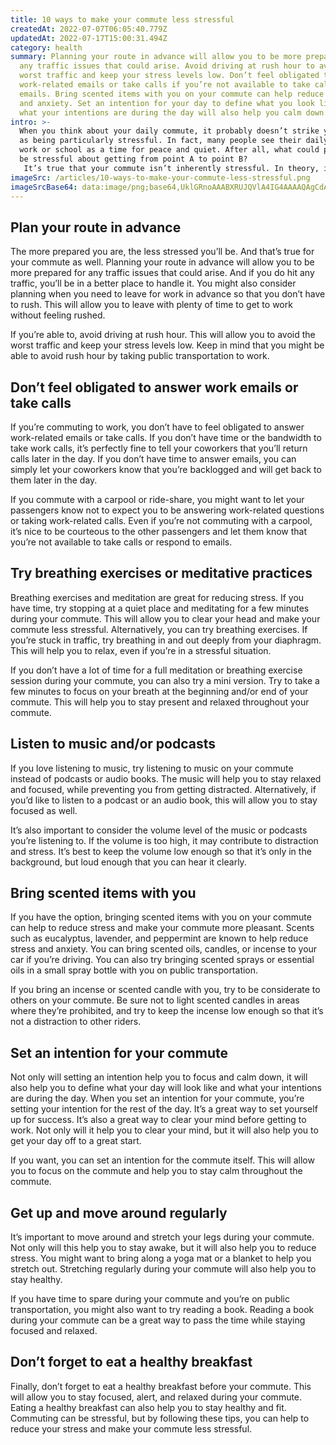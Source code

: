 ```yaml
---
title: 10 ways to make your commute less stressful
createdAt: 2022-07-07T06:05:40.779Z
updatedAt: 2022-07-17T15:00:31.494Z
category: health
summary: Planning your route in advance will allow you to be more prepared for
  any traffic issues that could arise. Avoid driving at rush hour to avoid the
  worst traffic and keep your stress levels low. Don’t feel obligated to answer
  work-related emails or take calls if you’re not available to take calls or
  emails. Bring scented items with you on your commute can help reduce stress
  and anxiety. Set an intention for your day to define what you look like and
  what your intentions are during the day will also help you calm down.
intro: >-
  When you think about your daily commute, it probably doesn’t strike you
  as being particularly stressful. In fact, many people see their daily drive to
  work or school as a time for peace and quiet. After all, what could possibly
  be stressful about getting from point A to point B?
   It’s true that your commute isn’t inherently stressful. In theory, it’s just a short period of time each day when you go from home to work (or vise versa). But even the most seemingly insignificant details can make a big difference. Read on to learn more about how you can reduce stress during your commute and get to work happier every day!
imageSrc: /articles/10-ways-to-make-your-commute-less-stressful.png
imageSrcBase64: data:image/png;base64,UklGRnoAAABXRUJQVlA4IG4AAAAQAgCdASoKAAoAAUAmJZwCdAYvDvtKnblAAP75B/Cmx6tzkLyaBh+OzOwTsN/4KdtXYuY14grZKPTjkT8u3GEhgTUJBvCeB1ZS9ApzGfupy3az//d+/fSLk9ws/7L3vu5gWys34QmQJrxAqAAAAA==
---
```


## Plan your route in advance

The more prepared you are, the less stressed you’ll be. And that’s true for your commute as well. Planning your route in advance will allow you to be more prepared for any traffic issues that could arise. And if you do hit any traffic, you’ll be in a better place to handle it. You might also consider planning when you need to leave for work in advance so that you don’t have to rush. This will allow you to leave with plenty of time to get to work without feeling rushed.

If you’re able to, avoid driving at rush hour. This will allow you to avoid the worst traffic and keep your stress levels low. Keep in mind that you might be able to avoid rush hour by taking public transportation to work.

## Don’t feel obligated to answer work emails or take calls

If you’re commuting to work, you don’t have to feel obligated to answer work-related emails or take calls. If you don’t have time or the bandwidth to take work calls, it’s perfectly fine to tell your coworkers that you’ll return calls later in the day. If you don’t have time to answer emails, you can simply let your coworkers know that you’re backlogged and will get back to them later in the day.

If you commute with a carpool or ride-share, you might want to let your passengers know not to expect you to be answering work-related questions or taking work-related calls. Even if you’re not commuting with a carpool, it’s nice to be courteous to the other passengers and let them know that you’re not available to take calls or respond to emails.

## Try breathing exercises or meditative practices

Breathing exercises and meditation are great for reducing stress. If you have time, try stopping at a quiet place and meditating for a few minutes during your commute. This will allow you to clear your head and make your commute less stressful. Alternatively, you can try breathing exercises. If you’re stuck in traffic, try breathing in and out deeply from your diaphragm. This will help you to relax, even if you’re in a stressful situation.

If you don’t have a lot of time for a full meditation or breathing exercise session during your commute, you can also try a mini version. Try to take a few minutes to focus on your breath at the beginning and/or end of your commute. This will help you to stay present and relaxed throughout your commute.

## Listen to music and/or podcasts

If you love listening to music, try listening to music on your commute instead of podcasts or audio books. The music will help you to stay relaxed and focused, while preventing you from getting distracted. Alternatively, if you’d like to listen to a podcast or an audio book, this will allow you to stay focused as well.

It’s also important to consider the volume level of the music or podcasts you’re listening to. If the volume is too high, it may contribute to distraction and stress. It’s best to keep the volume low enough so that it’s only in the background, but loud enough that you can hear it clearly.

## Bring scented items with you

If you have the option, bringing scented items with you on your commute can help to reduce stress and make your commute more pleasant. Scents such as eucalyptus, lavender, and peppermint are known to help reduce stress and anxiety. You can bring scented oils, candles, or incense to your car if you’re driving. You can also try bringing scented sprays or essential oils in a small spray bottle with you on public transportation.

If you bring an incense or scented candle with you, try to be considerate to others on your commute. Be sure not to light scented candles in areas where they’re prohibited, and try to keep the incense low enough so that it’s not a distraction to other riders.

## Set an intention for your commute

Not only will setting an intention help you to focus and calm down, it will also help you to define what your day will look like and what your intentions are during the day. When you set an intention for your commute, you’re setting your intention for the rest of the day. It’s a great way to set yourself up for success. It’s also a great way to clear your mind before getting to work. Not only will it help you to clear your mind, but it will also help you to get your day off to a great start.

If you want, you can set an intention for the commute itself. This will allow you to focus on the commute and help you to stay calm throughout the commute.

## Get up and move around regularly

It’s important to move around and stretch your legs during your commute. Not only will this help you to stay awake, but it will also help you to reduce stress. You might want to bring along a yoga mat or a blanket to help you stretch out. Stretching regularly during your commute will also help you to stay healthy.

If you have time to spare during your commute and you’re on public transportation, you might also want to try reading a book. Reading a book during your commute can be a great way to pass the time while staying focused and relaxed.

## Don’t forget to eat a healthy breakfast

Finally, don’t forget to eat a healthy breakfast before your commute. This will allow you to stay focused, alert, and relaxed during your commute. Eating a healthy breakfast can also help you to stay healthy and fit. Commuting can be stressful, but by following these tips, you can help to reduce your stress and make your commute less stressful.
